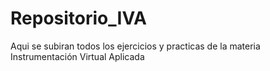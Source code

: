 # Repositorio_IVA
Aqui se subiran todos los ejercicios y practicas de la materia Instrumentación Virtual Aplicada
